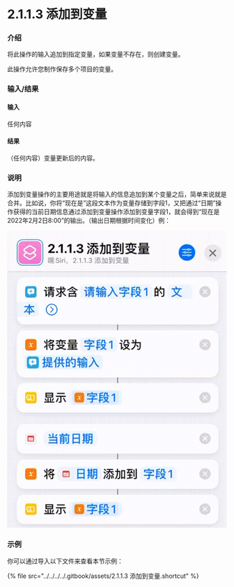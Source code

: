 # 2.1.1.3 添加到变量

### 介绍

将此操作的输入追加到指定变量，如果变量不存在，则创建变量。

此操作允许您制作保存多个项目的变量。

### 输入/结果

#### 输入

任何内容

#### 结果

（任何内容）变量更新后的内容。

### 说明

添加到变量操作的主要用途就是将输入的信息追加到某个变量之后，简单来说就是合并。比如说，你将“现在是”这段文本作为变量存储到字段1，又把通过“日期”操作获得的当前日期信息通过添加到变量操作添加到变量字段1，就会得到“现在是2022年2月2日8:00”的输出。（输出日期根据时间变化）例：

![](../../../../.gitbook/assets/2.1.1.3-1.gif)

### 示例

你可以通过导入以下文件来查看本节示例：

{% file src="../../../../.gitbook/assets/2.1.1.3 添加到变量.shortcut" %}
